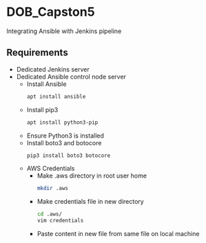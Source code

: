 # DOB_Capston5
Integrating Ansible with Jenkins pipeline

## Requirements
- Dedicated Jenkins server
- Dedicated Ansible control node server
  - Install Ansible
    ```Bash
    apt install ansible
    ```
  - Install pip3
    ```Bash
    apt install python3-pip
    ```
  - Ensure Python3 is installed
  - Install boto3 and botocore
    ```Bash
    pip3 install boto3 botocore
    ```
  - AWS Credentials
    - Make .aws directory in root user home
      ```Bash
      mkdir .aws
      ```
    - Make credentials file in new directory
      ```Bash
      cd .aws/
      vim credentials
      ```
    - Paste content in new file from same file on local machine